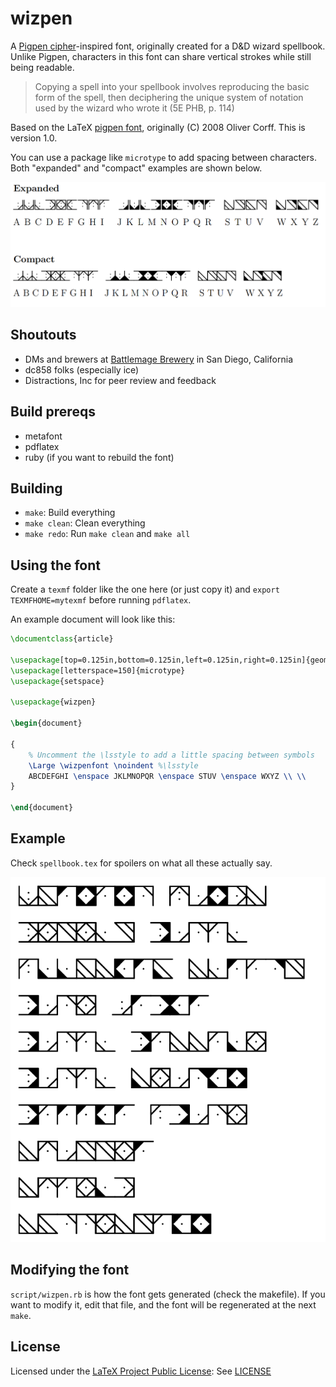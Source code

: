 # wizpen

A [Pigpen cipher](https://en.wikipedia.org/wiki/Pigpen_cipher)-inspired font,
originally created for a D\&D wizard spellbook. Unlike Pigpen, characters in
this font can share vertical strokes while still being readable.

>Copying a spell into your spellbook involves reproducing the basic form of
>the spell, then deciphering the unique system of notation used by the wizard
>who wrote it (5E PHB, p. 114)

Based on the LaTeX [pigpen font](https://ctan.org/pkg/pigpen), originally
(C) 2008 Oliver Corff. This is version 1.0.

You can use a package like `microtype` to add spacing between characters.
Both "expanded" and "compact" examples are shown below.

![key](img/key.png)

## Shoutouts

* DMs and brewers at [Battlemage Brewery](http://battlemagebrewing.com/)
  in San Diego, California
* dc858 folks (especially ice)
* Distractions, Inc for peer review and feedback

## Build prereqs

* metafont
* pdflatex
* ruby (if you want to rebuild the font)

## Building

* `make`: Build everything
* `make clean`: Clean everything
* `make redo`: Run `make clean` and `make all`

## Using the font

Create a `texmf` folder like the one here (or just copy it) and
`export TEXMFHOME=mytexmf` before running `pdflatex`.

An example document will look like this:

```tex
\documentclass{article}

\usepackage[top=0.125in,bottom=0.125in,left=0.125in,right=0.125in]{geometry}
\usepackage[letterspace=150]{microtype}
\usepackage{setspace}

\usepackage{wizpen}

\begin{document}

{
    % Uncomment the \lsstyle to add a little spacing between symbols
    \Large \wizpenfont \noindent %\lsstyle
    ABCDEFGHI \enspace JKLMNOPQR \enspace STUV \enspace WXYZ \\ \\
}

\end{document}
```

## Example

Check `spellbook.tex` for spoilers on what all these actually say.

![example](img/example.png)

## Modifying the font

`script/wizpen.rb` is how the font gets generated (check the makefile).
If you want to modify it, edit that file, and the font will be regenerated
at the next `make`.

## License

Licensed under the [LaTeX Project Public License](https://ctan.org/license/lppl):
See [LICENSE](LICENSE)

